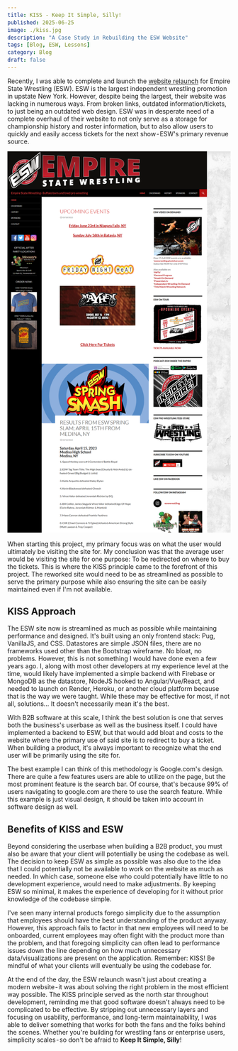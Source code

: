 ```yaml
---
title: KISS - Keep It Simple, Silly!
published: 2025-06-25
image: ./kiss.jpg
description: "A Case Study in Rebuilding the ESW Website"
tags: [Blog, ESW, Lessons]
category: Blog
draft: false
---
```

Recently, I was able to complete and launch the [website relaunch](https://www.anthonypichardo.dev/posts/esw/post/) for Empire State Wrestling (ESW). ESW is the largest independent wrestling promotion in upstate New York. However, despite being the largest, their website was lacking in numerous ways. From broken links, outdated information/tickets, to just being an outdated web design. ESW was in desperate need of a complete overhaul of their website to not only serve as a storage for championship history and roster information, but to also allow users to quickly and easily access tickets for the next show - ESW's primary revenue source.

![image Old ESW](./eswexample.png)

When starting this project, my primary focus was on what the user would ultimately be visiting the site for. My conclusion was that the average user would be visiting the site for one purpose: To be redirected on where to buy the tickets. This is where the KISS principle came to the forefront of this project. The reworked site would need to be as streamlined as possible to serve the primary purpose while also ensuring the site can be easily maintained even if I'm not available.

## KISS Approach
The ESW site now is streamlined as much as possible while maintaining performance and designed. It's built using an only frontend stack: Pug, VanillaJS, and CSS. Datastores are simple JSON files, there are no frameworks used other than the Bootstrap wireframe. No bloat, no problems. However, this is not something I would have done even a few years ago. I, along with most other developers at my experience level at the time, would likely have implemented a simple backend with Firebase or MongoDB as the datastore, NodeJS hooked to Angular/Vue/React, and needed to launch on Render, Heroku, or another cloud platform because that is the way we were taught. While these may be effective for most, if not all, solutions… It doesn't necessarily mean it's the best.

With B2B software at this scale, I think the best solution is one that serves both the business's userbase as well as the business itself. I could have implemented a backend to ESW, but that would add bloat and costs to the website where the primary use of said site is to redirect to buy a ticket. When building a product, it's always important to recognize what the end user will be primarily using the site for.

The best example I can think of this methodology is Google.com's design. There are quite a few features users are able to utilize on the page, but the most prominent feature is the search bar. Of course, that's because 99% of users navigating to google.com are there to use the search feature. While this example is just visual design, it should be taken into account in software design as well.

## Benefits of KISS and ESW
Beyond considering the userbase when building a B2B product, you must also be aware that your client will potentially be using the codebase as well. The decision to keep ESW as simple as possible was also due to the idea that I could potentially not be available to work on the website as much as needed. In which case, someone else who could potentially have little to no development experience, would need to make adjustments. By keeping ESW so minimal, it makes the experience of developing for it without prior knowledge of the codebase simple.

I've seen many internal products forego simplicity due to the assumption that employees should have the best understanding of the product anyway. However, this approach fails to factor in that new employees will need to be onboarded, current employees may often fight with the product more than the problem, and that foregoing simplicity can often lead to performance issues down the line depending on how much unnecessary data/visualizations are present on the application. Remember: KISS! Be mindful of what your clients will eventually be using the codebase for.

At the end of the day, the ESW relaunch wasn't just about creating a modern website - it was about solving the right problem in the most efficient way possible. The KISS principle served as the north star throughout development, reminding me that good software doesn't always need to be complicated to be effective. By stripping out unnecessary layers and focusing on usability, performance, and long-term maintainability, I was able to deliver something that works for both the fans and the folks behind the scenes. Whether you're building for wrestling fans or enterprise users, simplicity scales - so don't be afraid to **Keep It Simple, Silly**!